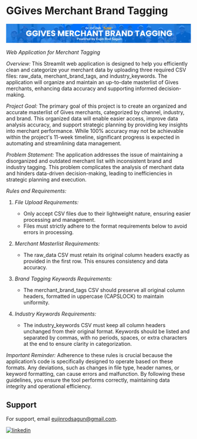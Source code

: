 # GGives Merchant Brand Tagging
![Banner](https://github.com/seijidavinci/ggives-data-cleaning-sys/blob/main/assets/GGIVES-BANNER.png?raw=true)

*Web Application for Merchant Tagging*

*Overview:*
This Streamlit web application is designed to help you efficiently clean and categorize your merchant data by uploading three required CSV files: raw_data, merchant_brand_tags, and industry_keywords. The application will organize and maintain an up-to-date masterlist of Gives merchants, enhancing data accuracy and supporting informed decision-making.

*Project Goal:*
The primary goal of this project is to create an organized and accurate masterlist of Gives merchants, categorized by channel, industry, and brand. This organized data will enable easier access, improve data analysis accuracy, and support strategic planning by providing key insights into merchant performance. While 100% accuracy may not be achievable within the project's 11-week timeline, significant progress is expected in automating and streamlining data management.

*Problem Statement:*
The application addresses the issue of maintaining a disorganized and outdated merchant list with inconsistent brand and industry tagging. This problem complicates the analysis of merchant data and hinders data-driven decision-making, leading to inefficiencies in strategic planning and execution.

*Rules and Requirements:*
1. *File Upload Requirements:* 
   - Only accept CSV files due to their lightweight nature, ensuring easier processing and management.
   - Files must strictly adhere to the format requirements below to avoid errors in processing.

2. *Merchant Masterlist Requirements:*
   - The raw_data CSV must retain its original column headers exactly as provided in the first row. This ensures consistency and data accuracy.

3. *Brand Tagging Keywords Requirements:*
   - The merchant_brand_tags CSV should preserve all original column headers, formatted in uppercase (CAPSLOCK) to maintain uniformity.

4. *Industry Keywords Requirements:*
   - The industry_keywords CSV must keep all column headers unchanged from their original format. Keywords should be listed and separated by commas, with no periods, spaces, or extra characters at the end to ensure clarity in categorization.

*Important Reminder:*
Adherence to these rules is crucial because the application’s code is specifically designed to operate based on these formats. Any deviations, such as changes in file type, header names, or keyword formatting, can cause errors and malfunction. By following these guidelines, you ensure the tool performs correctly, maintaining data integrity and operational efficiency.

## Support
For support, email eujinrodsagun@gmail.com.

[![linkedin](https://img.shields.io/badge/linkedin-0A66C2?style=for-the-badge&logo=linkedin&logoColor=white)](https://www.linkedin.com/in/eujinrodsagun/)

